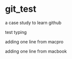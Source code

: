 # git_test

a case study to learn github

test typing

adding one line from macpro

adding one line from macbook

